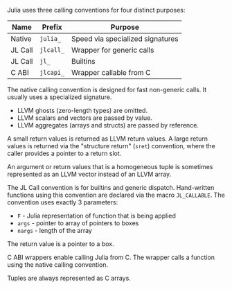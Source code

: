 Julia uses three calling conventions for four distinct purposes:



| Name | Prefix | Purpose |
| --- | --- | --- |
| Native | `julia_` | Speed via specialized signatures |
| JL Call | `jlcall_` | Wrapper for generic calls |
| JL Call | `jl_` | Builtins |
| C ABI | `jlcapi_` | Wrapper callable from C |

The native calling convention is designed for fast non-generic calls. It usually uses a specialized signature.

* LLVM ghosts (zero-length types) are omitted.
* LLVM scalars and vectors are passed by value.
* LLVM aggregates (arrays and structs) are passed by reference.

A small return values is returned as LLVM return values. A large return values is returned via the "structure return" (`sret`) convention, where the caller provides a pointer to a return slot.

An argument or return values that is a homogeneous tuple is sometimes represented as an LLVM vector instead of an LLVM array.

The JL Call convention is for builtins and generic dispatch. Hand-written functions using this convention are declared via the macro `JL_CALLABLE`. The convention uses exactly 3 parameters:

* `F` - Julia representation of function that is being applied
* `args` - pointer to array of pointers to boxes
* `nargs` - length of the array

The return value is a pointer to a box.

C ABI wrappers enable calling Julia from C. The wrapper calls a function using the native calling convention.

Tuples are always represented as C arrays.




